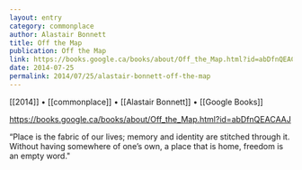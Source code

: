 ```yaml
---
layout: entry
category: commonplace
author: Alastair Bonnett
title: Off the Map
publication: Off the Map
link: https://books.google.ca/books/about/Off_the_Map.html?id=abDfnQEACAAJ
date: 2014-07-25
permalink: 2014/07/25/alastair-bonnett-off-the-map
---
```


[[2014]] • [[commonplace]] • [[Alastair Bonnett]] • [[Google Books]]

https://books.google.ca/books/about/Off_the_Map.html?id=abDfnQEACAAJ

“Place is the fabric of our lives; memory and identity are stitched through it. Without having somewhere of one’s own, a place that is home, freedom is an empty word."
